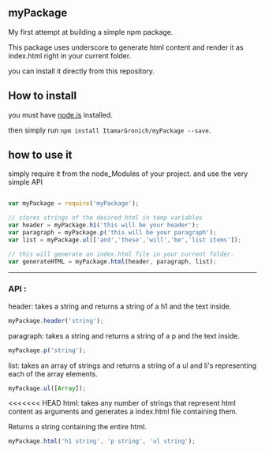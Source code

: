 ## myPackage


My first attempt at building a simple npm package.

This package uses underscore to generate html content and render it as index.html right in your current folder.

you can install it directly from this repository.


## How to install 


you must have [node.js](https://nodejs.org/en/) installed.

then simply run `npm install ItamarGronich/myPackage --save`.


## how to use it

simply require it from the node_Modules of your project.
and use the very simple API 

```javascript

var myPackage = require('myPackage');

// stores strings of the desired html in temp variables
var header = myPackage.h1('this will be your header');
var paragraph = myPackage.p('this will be your paragraph');
var list = myPackage.ul(['and','these','will','be','list items']);

// this will generate an index.html file in your current folder.
var generateHTML = myPackage.html(header, paragraph, list);

```
---
 
### API : 

header: 
takes a string and returns a string of a h1 and the text inside.
```javascript
myPackage.header('string');
```


paragraph: 
takes a string and returns a string of a p and the text inside.
```javascript
myPackage.p('string');
```

list: 
takes an array of strings and returns a string of a ul and li's representing each of the array elements.
```javascript
myPackage.ul([Array]);
```
<<<<<<< HEAD
html:
takes any number of strings that represent html content as arguments and generates a index.html file containing them.
<br />

Returns a string containing the entire html.

```javascript
myPackage.html('h1 string', 'p string', 'ul string');
```